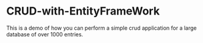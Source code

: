 # CRUD-with-EntityFrameWork
This is a demo of how you can perform a simple crud application for a large database of over 1000 entries. 
